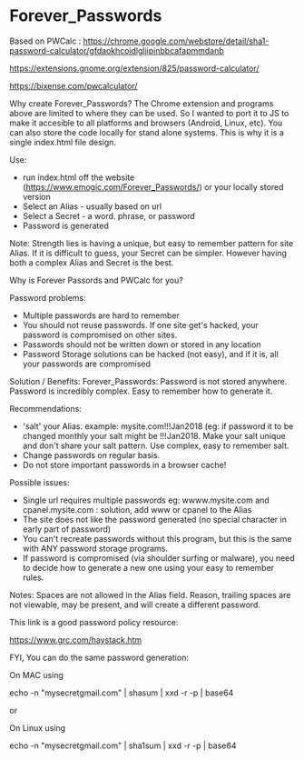 # Forever_Passwords

Based on PWCalc : 
https://chrome.google.com/webstore/detail/sha1-password-calculator/gfdaokhcoidlgljipinbbcafapmmdanb

https://extensions.gnome.org/extension/825/password-calculator/

https://bixense.com/pwcalculator/

Why create Forever_Passwords?
The Chrome extension and programs above are limited to where they can be used. So I wanted to port it to JS to make it accesible to all platforms and browsers (Android, Linux, etc). You can also store the code locally for stand alone systems. This is why it is a single index.html file design.

Use:

- run index.html off the website (https://www.emogic.com/Forever_Passwords/) or your locally stored version
- Select an Alias - usually based on url
- Select a Secret - a word. phrase, or password
- Password is generated 

Note: Strength lies is having a unique, but easy to remember pattern for site Alias. If it is difficult to guess, your Secret can be simpler. However having both a complex Alias and Secret is the best.

Why is Forever Passords and PWCalc for you?

Password problems:
- Multiple passwords are hard to remember
- You should not reuse passwords. If one site get's hacked, your password is compromised on other sites.
- Passwords should not be written down or stored in any location
- Password Storage solutions can be hacked (not easy), and if it is, all your passwords are compromised 

Solution / Benefits:
Forever_Passwords: Password is not stored anywhere. Password is incredibly complex. Easy to remember how to generate it.

Recommendations:
- 'salt' your Alias. example: mysite.com!!!Jan2018 (eg: if password it to be changed monthly your salt might be !!!Jan2018. Make your salt unique and don't share your salt pattern. Use complex, easy to remember salt.
- Change passwords on regular basis.
- Do not store important passwords in a browser cache!

Possible issues:
- Single url requires multiple passwords eg: wwww.mysite.com and cpanel.mysite.com : solution, add www or cpanel to the Alias
- The site does not like the password generated (no special character in early part of password)
- You can't recreate passwords without this program, but this is the same with ANY password storage programs.
- If password is compromised (via shoulder surfing or malware), you need to decide how to generate a new one using your easy to remember rules.

Notes: Spaces are not allowed in the Alias field. Reason, trailing spaces are not viewable, may be present, and will create a different password.

This link is a good password policy resource:

https://www.grc.com/haystack.htm

FYI, You can do the same password generation:

On MAC using

echo -n "mysecretgmail.com" | shasum | xxd -r -p | base64

or

On Linux using

echo -n "mysecretgmail.com" | sha1sum | xxd -r -p | base64

